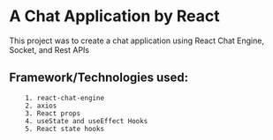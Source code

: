 # A Chat Application by React

This project was to create a chat application using React Chat Engine, Socket, and Rest APIs

## Framework/Technologies used: 
		1. react-chat-engine 
		2. axios
		3. React props
		4. useState and useEffect Hooks
		5. React state hooks
